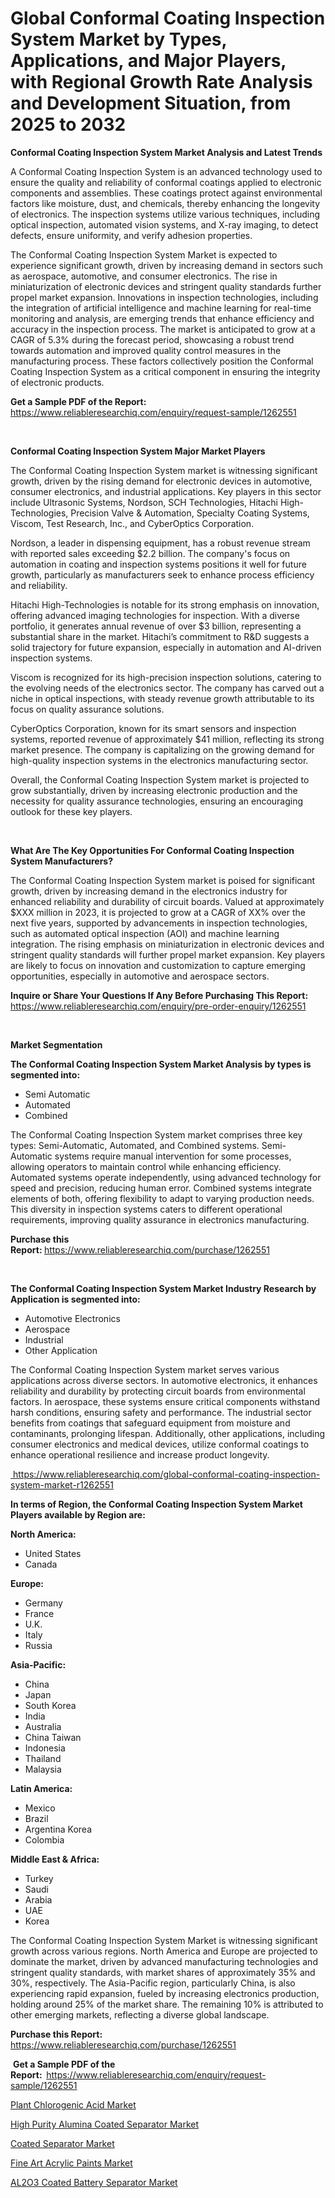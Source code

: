 <p><h1>Global Conformal Coating Inspection System Market by Types, Applications, and Major Players, with Regional Growth Rate Analysis and Development Situation, from 2025 to 2032</h1></p><p><strong>Conformal Coating Inspection System Market Analysis and Latest Trends</strong></p>
<p><p>A Conformal Coating Inspection System is an advanced technology used to ensure the quality and reliability of conformal coatings applied to electronic components and assemblies. These coatings protect against environmental factors like moisture, dust, and chemicals, thereby enhancing the longevity of electronics. The inspection systems utilize various techniques, including optical inspection, automated vision systems, and X-ray imaging, to detect defects, ensure uniformity, and verify adhesion properties.</p><p>The Conformal Coating Inspection System Market is expected to experience significant growth, driven by increasing demand in sectors such as aerospace, automotive, and consumer electronics. The rise in miniaturization of electronic devices and stringent quality standards further propel market expansion. Innovations in inspection technologies, including the integration of artificial intelligence and machine learning for real-time monitoring and analysis, are emerging trends that enhance efficiency and accuracy in the inspection process. The market is anticipated to grow at a CAGR of 5.3% during the forecast period, showcasing a robust trend towards automation and improved quality control measures in the manufacturing process. These factors collectively position the Conformal Coating Inspection System as a critical component in ensuring the integrity of electronic products.</p></p>
<p><strong>Get a Sample PDF of the Report:&nbsp;</strong> <a href="https://www.reliableresearchiq.com/enquiry/request-sample/1262551?utm_campaign=99&utm_medium=2&utm_source=Github&utm_content=ia&utm_term=24032025&utm_id=conformal-coating-inspection-system">https://www.reliableresearchiq.com/enquiry/request-sample/1262551</a></p>
<p>&nbsp;</p>
<p><strong>Conformal Coating Inspection System Major Market Players</strong></p>
<p><p>The Conformal Coating Inspection System market is witnessing significant growth, driven by the rising demand for electronic devices in automotive, consumer electronics, and industrial applications. Key players in this sector include Ultrasonic Systems, Nordson, SCH Technologies, Hitachi High-Technologies, Precision Valve & Automation, Specialty Coating Systems, Viscom, Test Research, Inc., and CyberOptics Corporation. </p><p>Nordson, a leader in dispensing equipment, has a robust revenue stream with reported sales exceeding $2.2 billion. The company's focus on automation in coating and inspection systems positions it well for future growth, particularly as manufacturers seek to enhance process efficiency and reliability.</p><p>Hitachi High-Technologies is notable for its strong emphasis on innovation, offering advanced imaging technologies for inspection. With a diverse portfolio, it generates annual revenue of over $3 billion, representing a substantial share in the market. Hitachi’s commitment to R&D suggests a solid trajectory for future expansion, especially in automation and AI-driven inspection systems.</p><p>Viscom is recognized for its high-precision inspection solutions, catering to the evolving needs of the electronics sector. The company has carved out a niche in optical inspections, with steady revenue growth attributable to its focus on quality assurance solutions.</p><p>CyberOptics Corporation, known for its smart sensors and inspection systems, reported revenue of approximately $41 million, reflecting its strong market presence. The company is capitalizing on the growing demand for high-quality inspection systems in the electronics manufacturing sector.</p><p>Overall, the Conformal Coating Inspection System market is projected to grow substantially, driven by increasing electronic production and the necessity for quality assurance technologies, ensuring an encouraging outlook for these key players.</p></p>
<p>&nbsp;</p>
<p><strong>What Are The Key Opportunities For Conformal Coating Inspection System Manufacturers?</strong></p>
<p><p>The Conformal Coating Inspection System market is poised for significant growth, driven by increasing demand in the electronics industry for enhanced reliability and durability of circuit boards. Valued at approximately $XXX million in 2023, it is projected to grow at a CAGR of XX% over the next five years, supported by advancements in inspection technologies, such as automated optical inspection (AOI) and machine learning integration. The rising emphasis on miniaturization in electronic devices and stringent quality standards will further propel market expansion. Key players are likely to focus on innovation and customization to capture emerging opportunities, especially in automotive and aerospace sectors.</p></p>
<p><strong>Inquire or Share Your Questions If Any Before Purchasing This Report:</strong> <a href="https://www.reliableresearchiq.com/enquiry/pre-order-enquiry/1262551?utm_campaign=99&utm_medium=2&utm_source=Github&utm_content=ia&utm_term=24032025&utm_id=conformal-coating-inspection-system">https://www.reliableresearchiq.com/enquiry/pre-order-enquiry/1262551</a></p>
<p>&nbsp;</p>
<p><strong>Market Segmentation</strong></p>
<p><strong>The Conformal Coating Inspection System Market Analysis by types is segmented into:</strong></p>
<p><ul><li>Semi Automatic</li><li>Automated</li><li>Combined</li></ul></p>
<p><p>The Conformal Coating Inspection System market comprises three key types: Semi-Automatic, Automated, and Combined systems. Semi-Automatic systems require manual intervention for some processes, allowing operators to maintain control while enhancing efficiency. Automated systems operate independently, using advanced technology for speed and precision, reducing human error. Combined systems integrate elements of both, offering flexibility to adapt to varying production needs. This diversity in inspection systems caters to different operational requirements, improving quality assurance in electronics manufacturing.</p></p>
<p><strong>Purchase this Report:&nbsp;</strong><a href="https://www.reliableresearchiq.com/purchase/1262551?utm_campaign=99&utm_medium=2&utm_source=Github&utm_content=ia&utm_term=24032025&utm_id=conformal-coating-inspection-system">https://www.reliableresearchiq.com/purchase/1262551</a></p>
<p>&nbsp;</p>
<p><strong>The Conformal Coating Inspection System Market Industry Research by Application is segmented into:</strong></p>
<p><ul><li>Automotive Electronics</li><li>Aerospace</li><li>Industrial</li><li>Other Application</li></ul></p>
<p><p>The Conformal Coating Inspection System market serves various applications across diverse sectors. In automotive electronics, it enhances reliability and durability by protecting circuit boards from environmental factors. In aerospace, these systems ensure critical components withstand harsh conditions, ensuring safety and performance. The industrial sector benefits from coatings that safeguard equipment from moisture and contaminants, prolonging lifespan. Additionally, other applications, including consumer electronics and medical devices, utilize conformal coatings to enhance operational resilience and increase product longevity.</p></p>
<p><a href="https://www.reliableresearchiq.com/global-conformal-coating-inspection-system-market-r1262551?utm_campaign=99&utm_medium=2&utm_source=Github&utm_content=ia&utm_term=24032025&utm_id=conformal-coating-inspection-system">&nbsp;https://www.reliableresearchiq.com/global-conformal-coating-inspection-system-market-r1262551</a></p>
<p><strong>In terms of Region, the Conformal Coating Inspection System Market Players available by Region are:</strong></p>
<p>
    <p> <strong> North America: </strong>
        <ul>
            <li>United States</li>
            <li>Canada</li>
        </ul>
        </p> 
    <p> <strong> Europe: </strong>
        <ul>
            <li>Germany</li>
            <li>France</li>
            <li>U.K.</li>
            <li>Italy</li>
            <li>Russia</li>
        </ul>
        </p> 
    <p> <strong> Asia-Pacific: </strong>
        <ul>
            <li>China</li>
            <li>Japan</li>
            <li>South Korea</li>
            <li>India</li>
            <li>Australia</li>
            <li>China Taiwan</li>
            <li>Indonesia</li>
            <li>Thailand</li>
            <li>Malaysia</li>
        </ul>
        </p> 
    <p> <strong> Latin America: </strong>
        <ul>
            <li>Mexico</li>
            <li>Brazil</li>
            <li>Argentina Korea</li>
            <li>Colombia</li>
        </ul>
        </p> 
    <p> <strong> Middle East & Africa: </strong>
        <ul>
            <li>Turkey</li>
            <li>Saudi</li>
            <li>Arabia</li>
            <li>UAE</li>
            <li>Korea</li>
        </ul>
    </p>
    </p>
<p><p>The Conformal Coating Inspection System Market is witnessing significant growth across various regions. North America and Europe are projected to dominate the market, driven by advanced manufacturing technologies and stringent quality standards, with market shares of approximately 35% and 30%, respectively. The Asia-Pacific region, particularly China, is also experiencing rapid expansion, fueled by increasing electronics production, holding around 25% of the market share. The remaining 10% is attributed to other emerging markets, reflecting a diverse global landscape.</p></p>
<p><strong>Purchase this Report: </strong><a href="https://www.reliableresearchiq.com/purchase/1262551?utm_campaign=99&utm_medium=2&utm_source=Github&utm_content=ia&utm_term=24032025&utm_id=conformal-coating-inspection-system">https://www.reliableresearchiq.com/purchase/1262551</a></p>
<p>&nbsp;<strong>Get a Sample PDF of the Report:&nbsp;&nbsp;</strong><a href="https://www.reliableresearchiq.com/enquiry/request-sample/1262551?utm_campaign=99&utm_medium=2&utm_source=Github&utm_content=ia&utm_term=24032025&utm_id=conformal-coating-inspection-system">https://www.reliableresearchiq.com/enquiry/request-sample/1262551</a></p>
<p><strong></strong></p>
<p><p><a href="https://github.com/bartzthateis/Market-Research-Report-List-1/blob/main/plant-chlorogenic-acid-market.md?utm_campaign=99&utm_medium=2&utm_source=Github&utm_content=ia&utm_term=24032025&utm_id=conformal-coating-inspection-system">Plant Chlorogenic Acid Market</a></p><p><a href="https://github.com/afghatakito29/Market-Research-Report-List-1/blob/main/high-purity-alumina-coated-separator-market.md?utm_campaign=99&utm_medium=2&utm_source=Github&utm_content=ia&utm_term=24032025&utm_id=conformal-coating-inspection-system">High Purity Alumina Coated Separator Market</a></p><p><a href="https://github.com/eimutelufta/Market-Research-Report-List-1/blob/main/coated-separator-market.md?utm_campaign=99&utm_medium=2&utm_source=Github&utm_content=ia&utm_term=24032025&utm_id=conformal-coating-inspection-system">Coated Separator Market</a></p><p><a href="https://github.com/vespigeakexc/Market-Research-Report-List-1/blob/main/fine-art-acrylic-paints-market.md?utm_campaign=99&utm_medium=2&utm_source=Github&utm_content=ia&utm_term=24032025&utm_id=conformal-coating-inspection-system">Fine Art Acrylic Paints Market</a></p><p><a href="https://github.com/saqafidrahea/Market-Research-Report-List-1/blob/main/al2o3-coated-battery-separator-market.md?utm_campaign=99&utm_medium=2&utm_source=Github&utm_content=ia&utm_term=24032025&utm_id=conformal-coating-inspection-system">AL2O3 Coated Battery Separator Market</a></p></p>